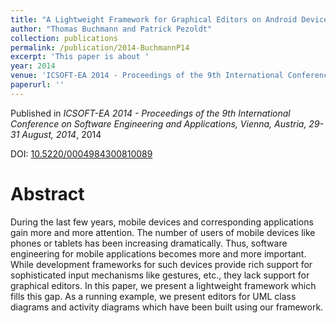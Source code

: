 ```yaml
---
title: "A Lightweight Framework for Graphical Editors on Android Devices"
author: "Thomas Buchmann and Patrick Pezoldt"
collection: publications
permalink: /publication/2014-BuchmannP14
excerpt: 'This paper is about '
year: 2014
venue: 'ICSOFT-EA 2014 - Proceedings of the 9th International Conference on Software Engineering and Applications, Vienna, Austria, 29-31 August, 2014'
paperurl: ''
---
```


Published in *ICSOFT-EA 2014 - Proceedings of the 9th International Conference on Software Engineering and Applications, Vienna, Austria, 29-31 August, 2014*, 2014

DOI: [10.5220/0004984300810089](https://doi.org/10.5220/0004984300810089)

Abstract
=====

During the last few years, mobile devices and corresponding applications gain more and more attention. The number of users of mobile devices like phones or tablets has been increasing dramatically. Thus, software engineering for mobile applications becomes more and more important. While development frameworks for such devices provide rich support for sophisticated input mechanisms like gestures, etc., they lack support for graphical editors. In this paper, we present a lightweight framework which fills this gap. As a running example, we present editors for UML class diagrams and activity diagrams which have been built using our framework.